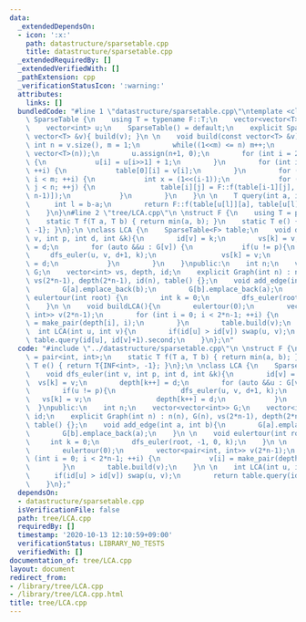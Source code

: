 ```yaml
---
data:
  _extendedDependsOn:
  - icon: ':x:'
    path: datastructure/sparsetable.cpp
    title: datastructure/sparsetable.cpp
  _extendedRequiredBy: []
  _extendedVerifiedWith: []
  _pathExtension: cpp
  _verificationStatusIcon: ':warning:'
  attributes:
    links: []
  bundledCode: "#line 1 \"datastructure/sparsetable.cpp\"\ntemplate <class F>\nstruct\
    \ SparseTable {\n    using T = typename F::T;\n    vector<vector<T>> table;\n\
    \    vector<int> u;\n    SparseTable() = default;\n    explicit SparseTable(const\
    \ vector<T> &v){ build(v); }\n \n    void build(const vector<T> &v){\n       \
    \ int n = v.size(), m = 1;\n        while((1<<m) <= n) m++;\n        table.assign(m,\
    \ vector<T>(n));\n        u.assign(n+1, 0);\n        for (int i = 2; i <= n; ++i)\
    \ {\n            u[i] = u[i>>1] + 1;\n        }\n        for (int i = 0; i < n;\
    \ ++i) {\n            table[0][i] = v[i];\n        }\n        for (int i = 1;\
    \ i < m; ++i) {\n            int x = (1<<(i-1));\n            for (int j = 0;\
    \ j < n; ++j) {\n                table[i][j] = F::f(table[i-1][j], table[i-1][min(j+x,\
    \ n-1)]);\n            }\n        }\n    }\n \n    T query(int a, int b){\n  \
    \      int l = b-a;\n        return F::f(table[u[l]][a], table[u[l]][b-(1<<u[l])]);\n\
    \    }\n}\n#line 2 \"tree/LCA.cpp\"\n \nstruct F {\n    using T = pair<int, int>;\n\
    \    static T f(T a, T b) { return min(a, b); }\n    static T e() { return T{INF<int>,\
    \ -1}; }\n};\n \nclass LCA {\n    SparseTable<F> table;\n    void dfs_euler(int\
    \ v, int p, int d, int &k){\n        id[v] = k;\n        vs[k] = v;\n        depth[k++]\
    \ = d;\n        for (auto &&u : G[v]) {\n            if(u != p){\n           \
    \     dfs_euler(u, v, d+1, k);\n                vs[k] = v;\n                depth[k++]\
    \ = d;\n            }\n        }\n    }\npublic:\n    int n;\n    vector<vector<int>>\
    \ G;\n    vector<int> vs, depth, id;\n    explicit Graph(int n) : n(n), G(n),\
    \ vs(2*n-1), depth(2*n-1), id(n), table() {};\n    void add_edge(int a, int b){\n\
    \        G[a].emplace_back(b);\n        G[b].emplace_back(a);\n    }\n \n    void\
    \ eulertour(int root) {\n        int k = 0;\n        dfs_euler(root, -1, 0, k);\n\
    \    }\n \n    void buildLCA(){\n        eulertour(0);\n        vector<pair<int,\
    \ int>> v(2*n-1);\n        for (int i = 0; i < 2*n-1; ++i) {\n            v[i]\
    \ = make_pair(depth[i], i);\n        }\n        table.build(v);\n    }\n \n  \
    \  int LCA(int u, int v){\n        if(id[u] > id[v]) swap(u, v);\n        return\
    \ table.query(id[u], id[v]+1).second;\n    }\n};\n"
  code: "#include \"../datastructure/sparsetable.cpp\"\n \nstruct F {\n    using T\
    \ = pair<int, int>;\n    static T f(T a, T b) { return min(a, b); }\n    static\
    \ T e() { return T{INF<int>, -1}; }\n};\n \nclass LCA {\n    SparseTable<F> table;\n\
    \    void dfs_euler(int v, int p, int d, int &k){\n        id[v] = k;\n      \
    \  vs[k] = v;\n        depth[k++] = d;\n        for (auto &&u : G[v]) {\n    \
    \        if(u != p){\n                dfs_euler(u, v, d+1, k);\n             \
    \   vs[k] = v;\n                depth[k++] = d;\n            }\n        }\n  \
    \  }\npublic:\n    int n;\n    vector<vector<int>> G;\n    vector<int> vs, depth,\
    \ id;\n    explicit Graph(int n) : n(n), G(n), vs(2*n-1), depth(2*n-1), id(n),\
    \ table() {};\n    void add_edge(int a, int b){\n        G[a].emplace_back(b);\n\
    \        G[b].emplace_back(a);\n    }\n \n    void eulertour(int root) {\n   \
    \     int k = 0;\n        dfs_euler(root, -1, 0, k);\n    }\n \n    void buildLCA(){\n\
    \        eulertour(0);\n        vector<pair<int, int>> v(2*n-1);\n        for\
    \ (int i = 0; i < 2*n-1; ++i) {\n            v[i] = make_pair(depth[i], i);\n\
    \        }\n        table.build(v);\n    }\n \n    int LCA(int u, int v){\n  \
    \      if(id[u] > id[v]) swap(u, v);\n        return table.query(id[u], id[v]+1).second;\n\
    \    }\n};"
  dependsOn:
  - datastructure/sparsetable.cpp
  isVerificationFile: false
  path: tree/LCA.cpp
  requiredBy: []
  timestamp: '2020-10-13 12:10:59+09:00'
  verificationStatus: LIBRARY_NO_TESTS
  verifiedWith: []
documentation_of: tree/LCA.cpp
layout: document
redirect_from:
- /library/tree/LCA.cpp
- /library/tree/LCA.cpp.html
title: tree/LCA.cpp
---
```

